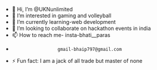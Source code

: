 - 👋 Hi, I’m @UKNunlimited
- 👀 I’m interested in gaming and volleyball
- 🌱 I’m currently learning-web development
- 💞️ I’m looking to collaborate on hackathon events in india 
- 📫 How to reach me- insta-bhati__paras
-                      gmail-bhaip797@gmail.com
- ⚡ Fun fact: I am a jack of all trade but master of none

<!---
UKNunlimited/UKNunlimited is a ✨ special ✨ repository because its `README.md` (this file) appears on your GitHub profile.
You can click the Preview link to take a look at your changes.
--->
